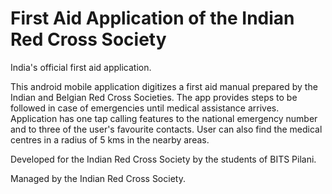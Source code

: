 # First Aid Application of the Indian Red Cross Society
India's official first aid application.

This android mobile application digitizes a first aid manual prepared by the Indian and Belgian Red Cross Societies. The app
provides steps to be followed in case of emergencies until medical assistance arrives. Application has one tap calling features
to the national emergency number and to three of the user's favourite contacts. User can also find the medical centres in a 
radius of 5 kms in the nearby areas.

Developed for the Indian Red Cross Society by the students of BITS Pilani.

Managed by the Indian Red Cross Society.
